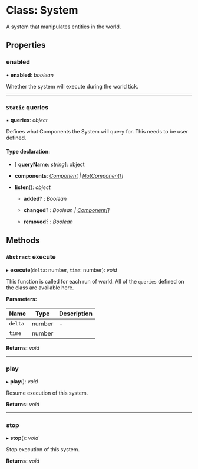 
# Class: System

A system that manipulates entities in the world.

## Properties

###  enabled

• **enabled**: *boolean*

Whether the system will execute during the world tick.

___

### `Static` queries

▪ **queries**: *object*

Defines what Components the System will query for.
This needs to be user defined.

#### Type declaration:

* \[ **queryName**: *string*\]: object

* **components**: *[Component](component.md) | [NotComponent](../interfaces/notcomponent.md)[]*

* **listen**(): *object*

  * **added**? : *Boolean*

  * **changed**? : *Boolean | [Component](component.md)[]*

  * **removed**? : *Boolean*

## Methods

### `Abstract` execute

▸ **execute**(`delta`: number, `time`: number): *void*

This function is called for each run of world.
All of the `queries` defined on the class are available here.

**Parameters:**

Name | Type | Description |
------ | ------ | ------ |
`delta` | number | - |
`time` | number |   |

**Returns:** *void*

___

###  play

▸ **play**(): *void*

Resume execution of this system.

**Returns:** *void*

___

###  stop

▸ **stop**(): *void*

Stop execution of this system.

**Returns:** *void*
